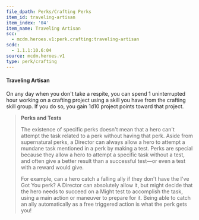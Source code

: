 ```yaml
---
file_dpath: Perks/Crafting Perks
item_id: traveling-artisan
item_index: '04'
item_name: Traveling Artisan
scc:
  - mcdm.heroes.v1:perk.crafting:traveling-artisan
scdc:
  - 1.1.1:10.6:04
source: mcdm.heroes.v1
type: perk/crafting
---
```


#### Traveling Artisan

On any day when you don't take a respite, you can spend 1 uninterrupted hour working on a crafting project using a skill you have from the crafting skill group. If you do so, you gain 1d10 project points toward that project.

> **Perks and Tests**
>
> The existence of specific perks doesn't mean that a hero can't attempt the task related to a perk without having that perk. Aside from supernatural perks, a Director can always allow a hero to attempt a mundane task mentioned in a perk by making a test. Perks are special because they allow a hero to attempt a specific task without a test, and often give a better result than a successful test—or even a test with a reward would give.
>
> For example, can a hero catch a falling ally if they don't have the I've Got You perk? A Director can absolutely allow it, but might decide that the hero needs to succeed on a Might test to accomplish the task, using a main action or maneuver to prepare for it. Being able to catch an ally automatically as a free triggered action is what the perk gets you!
